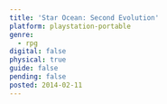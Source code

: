 ```yaml
---
title: 'Star Ocean: Second Evolution'
platform: playstation-portable
genre:
  - rpg
digital: false
physical: true
guide: false
pending: false
posted: 2014-02-11
---
```

